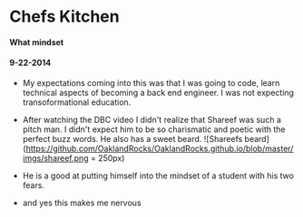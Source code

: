 <!-- This template is in markdown, not html, so
  it will not render beautifully when you copy and
  paste it into your github.io site, but it will at
  least be published. Next week you'll be creating a
  blog template using HTML and CSS and you'll be able
  to copy and paste the blog posts from week 1 in there
  to make them pretty next week.

  For now, please replace the title, subtitle (if desired),
  and date with the text you would like. Markdown is pretty
  simple, so you can just feel free to type. =) -->


# Chefs Kitchen
#### What mindset
#### 9-22-2014

* My expectations coming into this was that I was going to code, learn technical aspects of becoming a back end engineer.  I was not expecting transoformational education.

* After watching the DBC video I didn't realize that Shareef was such a pitch man.  I didn't expect him to be so charismatic and poetic with the perfect buzz words.  He also has a sweet beard.
![Shareefs beard](https://github.com/OaklandRocks/OaklandRocks.github.io/blob/master/imgs/shareef.png = 250px)

* He is a good at putting himself into the mindset of a student with his two fears.

* and yes this makes me nervous


